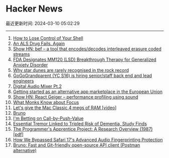 # Hacker News

最近更新时间: 2024-03-10 05:02:29

--- 
1. [How to Lose Control of Your Shell](https://registerspill.thorstenball.com/p/how-to-lose-control-of-your-shell) 
2. [An ALS Drug Fails. Again](https://www.science.org/content/blog-post/als-drug-fails-again) 
3. [Show HN: bef – a tool that encodes/decodes interleaved erasure coded streams](https://github.com/gbletr42/bef) 
4. [FDA Designates MM120 (LSD) Breakthrough Therapy for Generalized Anxiety Disorder](https://www.businesswire.com/news/home/20240307733599/en/MindMed-Receives-FDA-Breakthrough-Therapy-Designation-and-Announces-Positive-12-Week-Durability-Data-From-Phase-2B-Study-of-MM120-for-Generalized-Anxiety-Disorder) 
5. [Why star dunes are rarely recognised in the rock record](https://www.nature.com/articles/s41598-024-53485-3) 
6. [GoGoGrandparent (YC S16) is hiring senior/staff back end and lead engineers](https://news.ycombinator.com/item?id=39652986) 
7. [Digital Audio Mixer Pt.2](https://blog.brixit.nl/digital-audio-mixer-pt-2/) 
8. [Getting started as an alternative app marketplace in the European Union](https://developer.apple.com/support/alternative-app-marketplace-in-the-eu/) 
9. [Show HN: React Geiger – performance profiling using sound](https://github.com/kristiandupont/react-geiger) 
10. [What Monks Know about Focus](https://www.millersbookreview.com/p/jamie-kreiner-how-to-focus) 
11. [Let's give the Mac Classic 4 megs of RAM [video]](https://www.youtube.com/watch?v=_iE-CKcyR2E) 
12. [Bruno](https://www.usebruno.com/) 
13. [I'm Betting on Call-by-Push-Value](https://thunderseethe.dev/posts/bet-on-cbpv/) 
14. [Essential Tremor Linked to Tripled Risk of Dementia, Study Finds](https://scienceblog.com/542898/essential-tremor-linked-to-tripled-risk-of-dementia-study-finds/) 
15. [The Programmer's Apprentice Project: A Research Overview (1987) [pdf]](http://www.semdesigns.com/Company/Publications/ProgrammersApprentice-AIM-1004.pdf) 
16. [How We Bypassed Safari 17's Advanced Audio Fingerprinting Protection](https://fingerprint.com/blog/bypassing-safari-17-audio-fingerprinting-protection/) 
17. [Bruno: Fast and Git-friendly open-source API client (Postman alternative)](https://www.usebruno.com/) 
